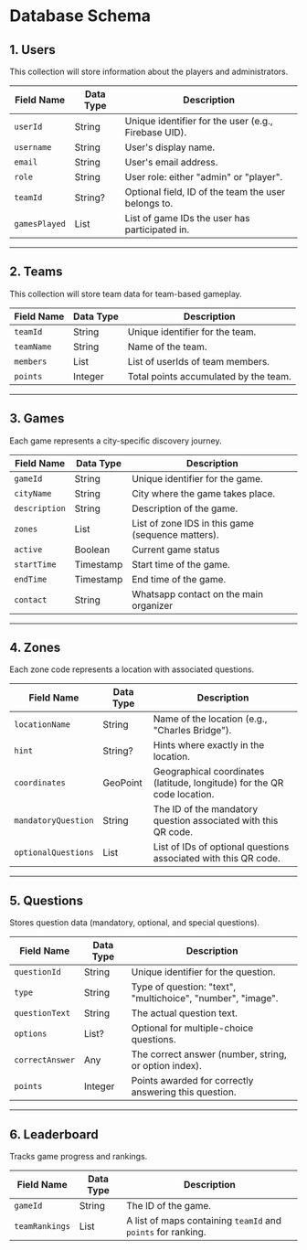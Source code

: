 # Database Schema

## 1. Users
This collection will store information about the players and administrators.

| **Field Name**   | **Data Type**   | **Description**                                                                     |
|-------------------|-----------------|-------------------------------------------------------------------------------------|
| `userId`         | String          | Unique identifier for the user (e.g., Firebase UID).                               |
| `username`       | String          | User's display name.                                                               |
| `email`          | String          | User's email address.                                                              |
| `role`           | String          | User role: either "admin" or "player".                                             |
| `teamId`         | String?         | Optional field, ID of the team the user belongs to.                                |
| `gamesPlayed`    | List<String>    | List of game IDs the user has participated in.                                     |

---

## 2. Teams
This collection will store team data for team-based gameplay.

| **Field Name**   | **Data Type**   | **Description**                                                                     |
|-------------------|-----------------|-------------------------------------------------------------------------------------|
| `teamId`         | String          | Unique identifier for the team.                                                    |
| `teamName`       | String          | Name of the team.                                                                  |
| `members`        | List<String>    | List of userIds of team members.                                                   |
| `points`         | Integer         | Total points accumulated by the team.                                              |

---

## 3. Games
Each game represents a city-specific discovery journey.

| **Field Name** | **Data Type**   | **Description**                                          |
|----------------|-----------------|----------------------------------------------------------|
| `gameId`       | String          | Unique identifier for the game.                          |
| `cityName`     | String          | City where the game takes place.                         |
| `description`  | String          | Description of the game.                                 |
| `zones`        | List<String>    | List of zone IDS in this game (sequence matters).        |
| `active`       | Boolean          | Current game status  |
| `startTime`    | Timestamp       | Start time of the game.                                  |
| `endTime`      | Timestamp       | End time of the game.                                    |
| `contact`      | String          | Whatsapp contact on the main organizer                   |


---

## 4. Zones
Each zone code represents a location with associated questions.

| **Field Name**      | **Data Type**   | **Description**                                                          |
|---------------------|-----------------|--------------------------------------------------------------------------|
| `locationName`      | String          | Name of the location (e.g., "Charles Bridge").                           |
| `hint`              | String?          | Hints where exactly in the location.                                     |
| `coordinates`       | GeoPoint        | Geographical coordinates (latitude, longitude) for the QR code location. |
| `mandatoryQuestion` | String      | The ID of the mandatory question associated with this QR code.           |
| `optionalQuestions` | List<String> | List of IDs of optional questions associated with this QR code.          |

---

## 5. Questions
Stores question data (mandatory, optional, and special questions).

| **Field Name**   | **Data Type**   | **Description**                                                                 |
|-------------------|-----------------|---------------------------------------------------------------------------------|
| `questionId`     | String          | Unique identifier for the question.                                            |
| `type`           | String          | Type of question: "text", "multichoice", "number", "image".                    |
| `questionText`   | String          | The actual question text.                                                      |
| `options`        | List<String>?   | Optional for multiple-choice questions.                                        |
| `correctAnswer`  | Any             | The correct answer (number, string, or option index).                          |
| `points`         | Integer         | Points awarded for correctly answering this question.                          |

---

## 6. Leaderboard
Tracks game progress and rankings.

| **Field Name**   | **Data Type**   | **Description**                                                                     |
|-------------------|-----------------|-------------------------------------------------------------------------------------|
| `gameId`         | String          | The ID of the game.                                                                |
| `teamRankings`   | List<Map>       | A list of maps containing `teamId` and `points` for ranking.                       |
